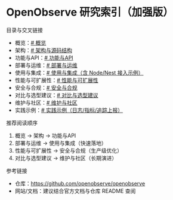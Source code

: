 # OpenObserve 研究索引（加强版）

目录与交叉链接
- 概览：[# 概览](overview.md)
- 架构：[# 架构与源码结构](architecture.md)
- 功能与API：[# 功能与API](features-and-api.md)
- 部署与运维：[# 部署与运维](deployment-and-operations.md)
- 使用与集成：[# 使用与集成（含 Node/Nest 接入示例）](usage-and-integration.md)
- 性能与可扩展性：[# 性能与可扩展性](performance-and-scalability.md)
- 安全与合规：[# 安全与合规](security-and-compliance.md)
- 对比与选型建议：[# 对比与选型建议](comparison-and-selection.md)
- 维护与社区：[# 维护与社区](maintenance-and-community.md)
- 实践示例：[# 实践示例（日志/指标/追踪上报）](practical-examples.md)

推荐阅读顺序
1) 概览 -> 架构 -> 功能与API
2) 部署与运维 -> 使用与集成（快速落地）
3) 性能与可扩展性 -> 安全与合规（生产级优化）
4) 对比与选型建议 -> 维护与社区（长期演进）

参考链接
- 仓库：https://github.com/openobserve/openobserve
- 网站/文档：建议结合官方文档与仓库 README 查阅